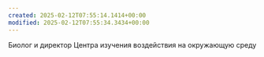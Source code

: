 ```yaml
---
created: 2025-02-12T07:55:14.1414+00:00
modified: 2025-02-12T07:55:34.3434+00:00
---
```

Биолог и директор Центра изучения воздействия на окружающую среду